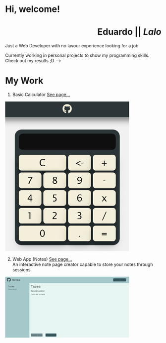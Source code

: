 # Hi, welcome!

<div align="right">

# **Eduardo** || **_Lalo_**

</div>

Just a Web Developer with no lavour experience looking for a job

Currently working in personal projects to show my programming skills. Check out my results ;D -->

# My Work

1. Basic Calculator [See page...](https://dastlsito.github.io/calculadora-basica/)

<img width="400" height="auto" src="media/calculatorpage.png">

2. Web App (Notes) [See page...](https://github.com/DASTLSITO/AppDeNotas)
   <br>
   An interactive note page creator capable to store your notes through sessions.

<img width="400" height="auto" src="media/notasPreview.jpg">
